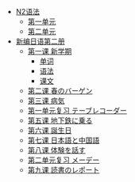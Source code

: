 * [N2语法]()
    * [第一单元](N2语法/第一单元.md)
    * [第二单元](N2语法/第二单元.md)
* [新编日语第二册]()
    * [第一课 新学期]()
      * [单词](第一单元/新学期/单词.md)
      * [语法](第一单元/新学期/语法.md)
      * [课文](第一单元/新学期/课文.md)
    * [第二课 春のバーゲン](第一单元/春のバーゲン.md)
    * [第三课 病気](第一单元/病気.md)
    * [第一单元复习 テーブレコーダー](第一单元/テーブレコーダー.md)
    * [第五课 地下鉄に乗る](第二单元/地下鉄に乗る.md)
    * [第六课 誕生日](第二单元/誕生日.md)
    * [第七课 日本語と中国語](第二单元/日本語と中国語.md)
    * [第八课 体験を話す](第二单元/体験を話す.md)
    * [第二单元复习 メーデー](第二单元/メーデー.md)
    * [第九课 読書のレポート](第三单元/読書のレポート.md)




